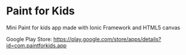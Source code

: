 # Paint for Kids
Mini Paint for kids app made with Ionic Framework and HTML5 canvas

Google Play Store:
https://play.google.com/store/apps/details?id=com.paintforkids.app
